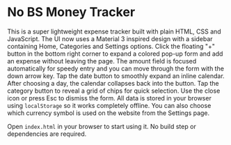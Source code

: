 # No BS Money Tracker

This is a super lightweight expense tracker built with plain HTML, CSS and JavaScript.
The UI now uses a Material 3 inspired design with a sidebar containing Home, Categories and Settings options.
Click the floating "+" button in the bottom right corner to expand a colored pop-up form and add an expense without leaving the page. The amount field is focused automatically for speedy entry and you can move through the form with the down arrow key. Tap the date button to smoothly expand an inline calendar. After choosing a day, the calendar collapses back into the button. Tap the category button to reveal a grid of chips for quick selection. Use the close icon or press Esc to dismiss the form.
All data is stored in your browser using `localStorage` so it works completely offline. You can also choose which currency symbol is used on the website from the Settings page.

Open `index.html` in your browser to start using it. No build step or dependencies are required.
